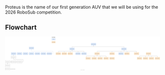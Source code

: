 Proteus is the name of our first generation AUV that we will be using for the 2026 RoboSub competition.
## Flowchart
![](./Proteus_Flowchart.drawio.svg)